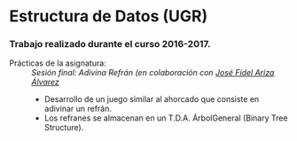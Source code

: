 # Estructura de Datos (UGR)
### Trabajo realizado durante el curso 2016-2017.
<dl>
  <dt>Prácticas de la asignatura:</dt>
  <dd></dd>
  <dd><em>Sesión final: Adivina Refrán (en colaboración con <a href="https://github.com/sefi97">José Fidel Ariza Álvarez</a></em></dd>
  <dd><ul>
      <li>Desarrollo de un juego similar al ahorcado que consiste en adivinar un refrán.</li>
      <li>Los refranes se almacenan en un T.D.A. ÁrbolGeneral (Binary Tree Structure).</li>
  </ul></dd>
</dl>
